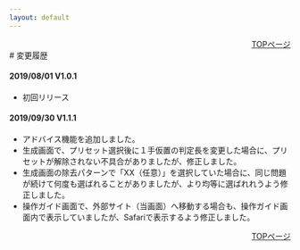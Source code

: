 ```yaml
---
layout: default
---
```


<div style="text-align: right;">
<a href="./index.html">TOPページ</a>
</div>
# 変更履歴

#### 2019/08/01 V1.0.1 

* 初回リリース

#### 2019/09/30 V1.1.1

* アドバイス機能を追加しました。
* 生成画面で、プリセット選択後に１手仮置の判定長を変更した場合に、プリセットが解除されない不具合がありましたが、修正しました。
* 生成画面の除去パターンで「XX（任意）」を選択していた場合に、同じ問題が続けて何度も選ばれることがありましたが、より均等に選ばれれうよう修正しました。
* 操作ガイド画面で、外部サイト（当画面）へ移動する場合も、操作ガイド画面内で表示していましたが、Safariで表示するよう修正しました。

<div style="text-align: right;">
<a href="./index.html">TOPページ</a>
</div>
